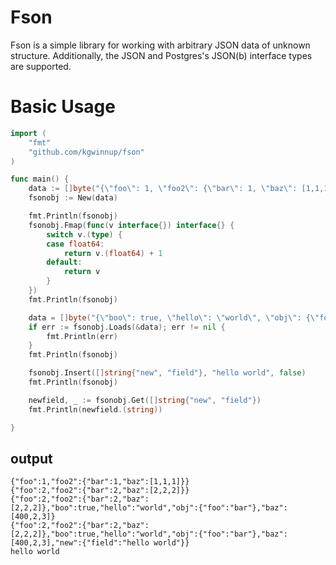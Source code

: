 
# Fson

Fson is a simple library for working with arbitrary JSON data of unknown
structure. Additionally, the JSON and Postgres's JSON(b) interface types are
supported.


# Basic Usage

```go
import (
    "fmt"
    "github.com/kgwinnup/fson"
)

func main() {
	data := []byte("{\"foo\": 1, \"foo2\": {\"bar\": 1, \"baz\": [1,1,1]}}")
	fsonobj := New(data)

	fmt.Println(fsonobj)
	fsonobj.Fmap(func(v interface{}) interface{} {
		switch v.(type) {
		case float64:
			return v.(float64) + 1
		default:
			return v
		}
	})
	fmt.Println(fsonobj)

	data = []byte("{\"boo\": true, \"hello\": \"world\", \"obj\": {\"foo\": \"bar\"}, \"baz\": [400,2,3]}")
	if err := fsonobj.Loads(&data); err != nil {
		fmt.Println(err)
	}
	fmt.Println(fsonobj)

	fsonobj.Insert([]string{"new", "field"}, "hello world", false)
	fmt.Println(fsonobj)

	newfield, _ := fsonobj.Get([]string{"new", "field"})
	fmt.Println(newfield.(string))

}

```

## output

```
{"foo":1,"foo2":{"bar":1,"baz":[1,1,1]}}
{"foo":2,"foo2":{"bar":2,"baz":[2,2,2]}}
{"foo":2,"foo2":{"bar":2,"baz":[2,2,2]},"boo":true,"hello":"world","obj":{"foo":"bar"},"baz":[400,2,3]}
{"foo":2,"foo2":{"bar":2,"baz":[2,2,2]},"boo":true,"hello":"world","obj":{"foo":"bar"},"baz":[400,2,3],"new":{"field":"hello world"}}
hello world
```



